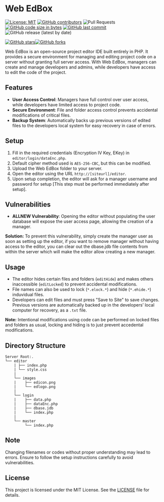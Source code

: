 # Web EdBox

[![License: MIT](https://img.shields.io/badge/License-MIT-yellow.svg)](https://opensource.org/licenses/MIT)
[![GitHub contributors](https://img.shields.io/github/contributors/kanishravikumar-2005/Web-EdBox.svg)](https://github.com/kanishravikumar-2005/Web-EdBox/graphs/contributors)
![Pull Requests](https://img.shields.io/github/issues-pr/kanishravikumar-2005/Web-EdBox) [![GitHub code size in bytes](https://img.shields.io/github/languages/code-size/kanishravikumar-2005/Web-EdBox.svg)](https://github.com/kanishravikumar-2005/Web-EdBox) [![GitHub last commit](https://img.shields.io/github/last-commit/kanishravikumar-2005/Web-EdBox.svg)](https://github.com/kanishravikumar-2005/Web-EdBox/commits/master)
![GitHub release (latest by date)](https://img.shields.io/github/v/release/kanishravikumar-2005/Web-EdBox?include_prereleases)

[![GitHub stars](https://img.shields.io/github/stars/kanishravikumar-2005/Web-EdBox.svg)](https://github.com/kanishravikumar-2005/Web-EdBox/stargazers)[![GitHub forks](https://img.shields.io/github/forks/kanishravikumar-2005/Web-EdBox.svg)](https://github.com/kanishravikumar-2005/Web-EdBox/network)

Web EdBox is an open-source project editor IDE built entirely in PHP. It provides a secure environment for managing and editing project code on a server without granting full server access. With Web EdBox, managers can create and manage developers and admins, while developers have access to edit the code of the project.

## Features

- **User Access Control**: Managers have full control over user access, while developers have limited access to project code.
- **Secure Environment**: File and folder access control prevents accidental modifications of critical files.
- **Backup System**: Automatically backs up previous versions of edited files to the developers local system for easy recovery in case of errors.

## Setup

1. Fill in the required credentials (Encryption IV Key, EKey) in `editor/login/dataEnc.php`.
2. Default cipher method used is `AES-256-CBC`, but this can be modified.
3. Upload the Web EdBox folder to your server.
4. Open the editor using the URL `http://[siteurl]/editor`.
5. Upon setup completion, the editor will ask for a manager username and password for setup [This step must be performed immediately after setup].

## Vulnerabilities

- **ALLNEW Vulnerability**: Opening the editor without populating the user database will expose the user access page, allowing the creation of a manager.

**Solution:** To prevent this vulnerability, simply create the manager user as soon as setting up the editor, if you want to remove manager without having access to the editor, you can clear out the dbase.jdb file contents from within the server which will make the editor allow creating a new manager.

## Usage

- The editor hides certain files and folders (`editHide`) and makes others inaccessible (`editLocked`) to prevent accidental modifications.
- File names can also be used to lock (`*.elock.*`) and hide (`*.ehide.*`) induvidual files.
- Developers can edit files and must press "Save to Site" to save changes. Previous versions are automatically backed up in the developers’ local computer for recovery, as a `.txt` file.<br>

**Note:** Intentional modifications using code can be performed on locked files and folders as usual, locking and hiding is to just prevent accedental modifications.

## Directory Structure
```
Server Root:.
└── editor
    | ├── index.php
    | └── style.css
    |
    └── images
    |    ├── edicon.png
    |    └── edlogo.png
    |
    └── login
    |    ├── data.php
    |    ├── dataEnc.php
    |    ├── dbase.jdb
    |    └── index.php
    |
    └── master
         └── index.php
```

## Note

Changing filenames or codes without proper understanding may lead to errors. Ensure to follow the setup instructions carefully to avoid vulnerabilities.

## License

This project is licensed under the MIT License. See the [LICENSE](LICENSE) file for details.
